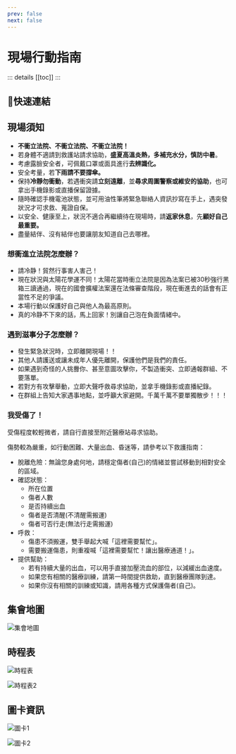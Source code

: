 ```yaml
---
prev: false
next: false
---
```


# 現場行動指南 <BasicButton label="我還沒到現場🤚" to="/preparation" />

::: details
[[toc]]
:::

<h2>🔗快速連結</h2>

<BasicButton label="🗺️集會地圖" to="/guide/#集會地圖" color="bg-teal-600" />
<BasicButton label="🕙時程表" to="/guide/#時程表" color="bg-teal-600" />
<BasicButton label="🖼️圖卡資訊" to="/guide/#圖卡資訊" color="bg-teal-600" />

## **現場須知**

- <span class="text-red-400">**不衝立法院、不衝立法院、不衝立法院！**</span>
- 若身體不適請到救護站請求協助，**盛夏高溫炎熱，多補充水分，慎防中暑**。
- 考慮露臉安全者，可佩戴口罩或面具進行**去辨識化。**
- 安全考量，若**下雨請不要撐傘。**
- 保持**冷靜勿衝動**，若遇衝突請**立刻遠離**，並**尋求周圍警察或維安的協助**，也可拿出手機錄影或直播保留證據。
- 隨時確認手機電池狀態，並可用油性筆將緊急聯絡人資訊抄寫在手上，遇突發狀況才可求救、蒐證自保。
- 以安全、健康至上，狀況不適合再繼續待在現場時，請**返家休息**，先**顧好自己最重要。**
- 盡量結伴、沒有結伴也要讓朋友知道自己去哪裡。

### **想衝進立法院怎麼辦？**

- 請冷静！貿然行事害人害己！
- 現在狀況與太陽花學運不同！太陽花當時衝立法院是因為法案已被30秒強行黑箱三讀通過，現在的國會擴權法案還在法條審查階段，現在衝進去的話會有正當性不足的爭議。
- 本場行動以保護好自己與他人為最高原則。
- 真的冷静不下來的話，馬上回家！別讓自己泡在負面情緒中。

### **遇到滋事分子怎麼辦？**

- 發生緊急狀況時，立即離開現場！！
- 其他人請護送或讓未成年人優先離開，保護他們是我們的責任。
- 如果遇到奇怪的人挑釁你、甚至意圖攻擊你，不製造衝突、立即通報群組、不要落單。
- 若對方有攻擊舉動，立即大聲呼救尋求協助，並拿手機錄影或直播紀錄。
- 在群組上告知大家遇事地點，並呼籲大家避開。千萬千萬不要單獨散步！！！

### **我受傷了！**

受傷程度較輕微者，請自行直接至附近醫療站尋求協助。

傷勢較為嚴重，如行動困難、大量出血、昏迷等，請參考以下救護指南：

- 脫離危險：無論您身處何地，請穩定傷者(自己)的情緒並嘗試移動到相對安全的區域。
- 確認狀態：
  - 所在位置
  - 傷者人數
  - 是否持續出血
  - 傷者是否清醒(不清醒需搬運)
  - 傷者可否行走(無法行走需搬運)
- 呼救：
  - 傷患不須搬運，雙手舉起大喊「這裡需要幫忙」。
  - 需要搬運傷患，則重複喊「這裡需要幫忙！讓出醫療通道！」。
- 提供幫助：
  - 若有持續大量的出血，可以用手直接加壓流血的部位，以減緩出血速度。
  - 如果您有相關的醫療訓練，請第一時間提供救助，直到醫療團隊到達。
  - 如果你沒有相關的訓練或知識，請用各種方式保護傷者(自己)。

## 集會地圖

![集會地圖](/map.png)

## 時程表

![時程表](/schedule.jpg)

![時程表2](/schedule2.jpg)

## 圖卡資訊

![圖卡1](/info-1.jpg)

![圖卡2](/info-2.jpg)

<script setup>
  import BasicButton from '../components/BasicButton.vue'
</script>

<style scoped>
  h1 {
    display: flex;
  }
</style>
